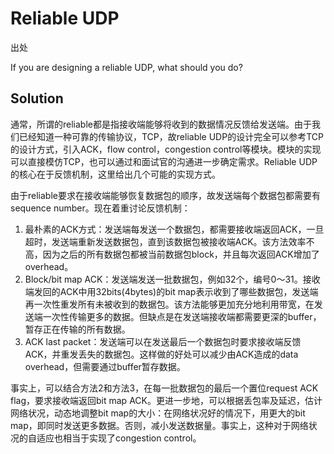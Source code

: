 # Reliable UDP

出处

If you are designing a reliable UDP, what should you do?

## Solution 

通常，所谓的reliable都是指接收端能够将收到的数据情况反馈给发送端。由于我们已经知道一种可靠的传输协议，TCP，故reliable UDP的设计完全可以参考TCP的设计方式，引入ACK，flow control，congestion control等模块。模块的实现可以直接模仿TCP，也可以通过和面试官的沟通进一步确定需求。Reliable UDP的核心在于反馈机制，这里给出几个可能的实现方式。

由于reliable要求在接收端能够恢复数据包的顺序，故发送端每个数据包都需要有sequence number。现在着重讨论反馈机制：

1. 最朴素的ACK方式：发送端每发送一个数据包，都需要接收端返回ACK，一旦超时，发送端重新发送数据包，直到该数据包被接收端ACK。该方法效率不高，因为之后的所有数据包都被当前数据包block，并且每次返回ACK增加了overhead。
2. Block/bit map ACK：发送端发送一批数据包，例如32个，编号0～31。接收端发回的ACK中用32bits(4bytes)的bit map表示收到了哪些数据包，发送端再一次性重发所有未被收到的数据包。该方法能够更加充分地利用带宽，在发送端一次性传输更多的数据。但缺点是在发送端接收端都需要更深的buffer，暂存正在传输的所有数据。
3. ACK last packet：发送端可以在发送最后一个数据包时要求接收端反馈ACK，并重发丢失的数据包。这样做的好处可以减少由ACK造成的data overhead，但需要通过buffer暂存数据。

事实上，可以结合方法2和方法3，在每一批数据包的最后一个置位request ACK flag，要求接收端返回bit map ACK。更进一步地，可以根据丢包率及延迟，估计网络状况，动态地调整bit map的大小：在网络状况好的情况下，用更大的bit map，即同时发送更多数据。否则，减小发送数据量。事实上，这种对于网络状况的自适应也相当于实现了congestion control。

